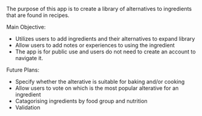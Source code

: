 The purpose of this app is to create a library of alternatives to ingredients that are found in recipes.

Main Objective:
  - Utilizes users to add ingredients and their alternatives to expand library
  - Allow users to add notes or experiences to using the ingredient
  - The app is for public use and users do not need to create an account to navigate it.

Future Plans:
  - Specify whether the alterative is suitable for baking and/or cooking
  - Allow users to vote on which is the most popular alterative for an ingredient
  - Catagorising ingredients by food group and nutrition
  - Validation
